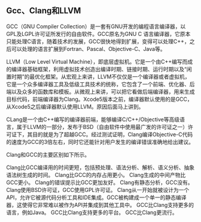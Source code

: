 <!--
 * @Author: xiuquanxu
 * @Company: kaochong
 * @Date: 2020-12-01 17:24:11
 * @LastEditors: xiuquanxu
 * @LastEditTime: 2020-12-01 17:24:32
-->
## Gcc、Clang和LLVM  

GCC（GNU Compiler Collection）是一套有GNU开发的编程语言编译器，以GPL及LGPL许可证所发行的自由软件。GCC原名为GNU C 语言编译器，它原本只能处理C语言，随着技术的发展，GCC很快地得到扩展，变得可以处理C++，之后可以处理的语言扩展到Fortran、Pascal、Objective-C、Java等。

LLVM（Low Level Virtual Machine），即底层虚拟机。它是一个由C++编写而成的编译器基础框架，利用虚拟技术创造出编译时期、链接时期、运行时期以及“闲置时期”的最优化框架。从宏观上来讲，LLVM不仅仅是一个编译器或者虚拟机，它是一个众多编译器工具及低级工具技术的统称，它包含了一个前端、优化器、后端以及众多的函数库和模板。从微观上来讲，可以把它看做后端编译器，用来生成目标代码，前端编译器为Clang。Xcode5版本之前，编译器默认使用的是GCC，从Xcode5之后编译器默认使用LLVM。原因后面马上讲到。

CLang是一个由C++编写的编译器前端，能够编译C/C++/Objective等高级语言，属于LLVM的一部分，发布于BSD（自由软件中使用最广发的许可证之一）许可证下，其目的就是为了超越GCC。经过测试证明，Clang编译Objective-C代码的速度为GCC的3倍左右，同时它还能针对用户发生的编译错误准确地给出建议。

Clang和GCC的主要区别如下所示。

Clang比GCC编译用的时间更短，包括预处理、语法分析、解析、语义分析、抽象语法树生成的时间。
Clang比GCC的内存占用更小。
Clang生成的中间产物比GCC更小。
Clang的错误提示比GCC更加友好。
Clang有静态分析，GCC没有。
Clang使用BSD许可证，GCC使用GPL许可证。
Clang从一开始就被设计为一个API，允许它被源代码分析工具和IDE集成。GCC被构建成一个单一的静态编译器，这使得它非常难以被作为API并集成到其他工具中。
GCC比Clang支持更多的语言，例如Java。
GCC比Clang支持更多的平台。
GCC比Clang更流行。
